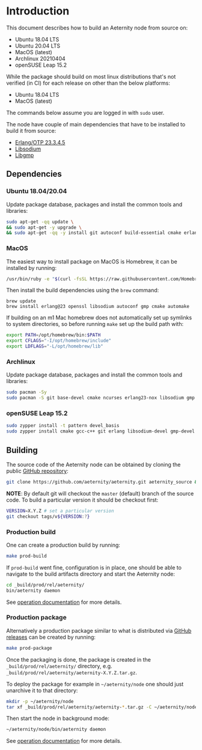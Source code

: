 # Introduction

This document describes how to build an Aeternity node from source on:

- Ubuntu 18.04 LTS
- Ubuntu 20.04 LTS
- MacOS (latest)
- Archlinux 20210404
- openSUSE Leap 15.2

While the package should build on most linux distributions that's not verified (in CI) for each release on other than the below platforms:

- Ubuntu 18.04 LTS
- MacOS (latest)

The commands below assume you are logged in with `sudo` user.

The node have couple of main dependencies that have to be installed to build it from source:

- [Erlang/OTP 23.3.4.5](http://erlang.org/doc/installation_guide/INSTALL.html)
- [Libsodium](https://download.libsodium.org/doc/installation/)
- [Libgmp](https://gmplib.org)

## Dependencies

### Ubuntu 18.04/20.04

Update package database, packages and install the common tools and libraries:

```bash
sudo apt-get -qq update \
&& sudo apt-get -y upgrade \
&& sudo apt-get -qq -y install git autoconf build-essential cmake erlang libsodium-dev libgmp-dev
```

### MacOS

The easiest way to install package on MacOS is Homebrew, it can be installed by running:

```bash
/usr/bin/ruby -e "$(curl -fsSL https://raw.githubusercontent.com/Homebrew/install/master/install)"
```

Then install the build dependencies using the `brew` command:
```
brew update
brew install erlang@23 openssl libsodium autoconf gmp cmake automake
```

If building on an m1 Mac homebrew does not automatically set up symlinks to system directories, so before running `make` set up the build path with:

```bash
export PATH=/opt/homebrew/bin:$PATH
export CFLAGS="-I/opt/homebrew/include"
export LDFLAGS="-L/opt/homebrew/lib"
```

### Archlinux

Update package database, packages and install the common tools and libraries:

```bash
sudo pacman -Sy
sudo pacman -S git base-devel cmake ncurses erlang23-nox libsodium gmp
```

### openSUSE Leap 15.2

```bash
sudo zypper install -t pattern devel_basis
sudo zypper install cmake gcc-c++ git erlang libsodium-devel gmp-devel
```

## Building

The source code of the Aeternity node can be obtained by cloning the public [GitHub repository](https://github.com/aeternity/aeternity):

```bash
git clone https://github.com/aeternity/aeternity.git aeternity_source && cd aeternity_source
```

**NOTE**: By default git will checkout the `master` (default) branch of the source code.
To build a particular version it should be checkout first:


```bash
VERSION=X.Y.Z # set a particular version
git checkout tags/v${VERSION:?}
```


### Production build

One can create a production build by running:

```bash
make prod-build
```

If `prod-build` went fine, configuration is in place, one should be able to navigate to the build artifacts directory and start the Aeternity node:

```bash
cd _build/prod/rel/aeternity/
bin/aeternity daemon
```

See [operation documentation](operation.md) for more details.

### Production package

Alternatively a production package similar to what is distributed via [GitHub releases](https://github.com/aeternity/aeternity/releases) can be created by running:

```bash
make prod-package
```

Once the packaging is done, the package is created in the `_build/prod/rel/aeternity/` directory, e.g. `_build/prod/rel/aeternity/aeternity-X.Y.Z.tar.gz`.

To deploy the package for example in `~/aeternity/node` one should just unarchive it to that directory:

```bash
mkdir -p ~/aeternity/node
tar xf _build/prod/rel/aeternity/aeternity-*.tar.gz -C ~/aeternity/node
```

Then start the node in background mode:

```bash
~/aeternity/node/bin/aeternity daemon
```

See [operation documentation](operation.md) for more details.

